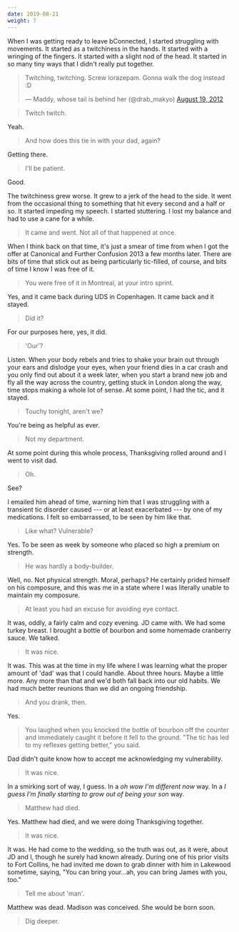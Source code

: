 ```yaml
---
date: 2019-08-21
weight: 7
---
```


When I was getting ready to leave bConnected, I started struggling with movements. It started as a twitchiness in the hands. It started with a wringing of the fingers. It started with a slight nod of the head. It started in so many tiny ways that I didn't really put together.

<blockquote class="twitter-tweet"><p lang="en" dir="ltr">Twitching, twitching. Screw lorazepam. Gonna walk the dog instead :D</p>&mdash; Maddy, whose tail is behind her (@drab_makyo) <a href="https://twitter.com/drab_makyo/status/236980927564218369?ref_src=twsrc%5Etfw">August 19, 2012</a></blockquote> <script async src="https://platform.twitter.com/widgets.js" charset="utf-8"></script>

> Twitch twitch.

Yeah.

> And how does this tie in with your dad, again?

Getting there.

> I'll be patient.

Good.

The twitchiness grew worse. It grew to a jerk of the head to the side. It went from the occasional thing to something that hit every second and a half or so. It started impeding my speech. I started stuttering. I lost my balance and had to use a cane for a while.

> It came and went. Not all of that happened at once.

When I think back on that time, it's just a smear of time from when I got the offer at Canonical and Further Confusion 2013 a few months later. There are bits of time that stick out as being particularly tic-filled, of course, and bits of time I know I was free of it.

> You were free of it in Montreal, at your intro sprint.

Yes, and it came back during UDS in Copenhagen. It came back and it stayed.

> Did it?

For our purposes here, yes, it did.

> 'Our'?

Listen. When your body rebels and tries to shake your brain out through your ears and dislodge your eyes, when your friend dies in a car crash and you only find out about it a week later, when you start a brand new job and fly all the way across the country, getting stuck in London along the way, time stops making a whole lot of sense.  At some point, I had the tic, and it stayed.

> Touchy tonight, aren't we?

You're being as helpful as ever.

> Not my department.

At some point during this whole process, Thanksgiving rolled around and I went to visit dad.

> Oh.

See?

I emailed him ahead of time, warning him that I was struggling with a transient tic disorder caused --- or at least exacerbated --- by one of my medications. I felt so embarrassed, to be seen by him like that.

> Like what? Vulnerable?

Yes. To be seen as week by someone who placed so high a premium on strength.

> He was hardly a body-builder.

Well, no. Not physical strength. Moral, perhaps? He certainly prided himself on his composure, and this was me in a state where I was literally unable to maintain my composure.

> At least you had an excuse for avoiding eye contact.

It was, oddly, a fairly calm and cozy evening. JD came with. We had some turkey breast. I brought a bottle of bourbon and some homemade cranberry sauce. We talked.

> It was nice.

It was. This was at the time in my life where I was learning what the proper amount of 'dad' was that I could handle. About three hours. Maybe a little more. Any more than that and we'd both fall back into our old habits. We had much better reunions than we did an ongoing friendship.

> And you drank, then.

Yes.

> You laughed when you knocked the bottle of bourbon off the counter and immediately caught it before it fell to the ground. "The tic has led to my reflexes getting better," you said.

Dad didn't quite know how to accept me acknowledging my vulnerability.

> It was nice.

In a smirking sort of way, I guess. In a *oh wow I'm different now* way. In a *I guess I'm finally starting to grow out of being your son* way.

> Matthew had died.

Yes. Matthew had died, and we were doing Thanksgiving together.

> It was nice.

It was. He had come to the wedding, so the truth was out, as it were, about JD and I, though he surely had known already. During one of his prior visits to Fort Collins, he had invited me down to grab dinner with him in Lakewood sometime, saying, "You can bring your...ah, you can bring James with you, too."

> Tell me about 'man'.

Matthew was dead. Madison was conceived. She would be born soon.

> Dig deeper.
